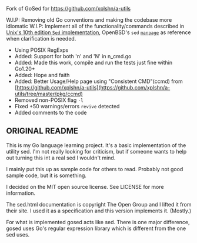 Fork of GoSed for https://github.com/xplshn/a-utils

W.I.P: Removing old Go conventions and making the codebase more idiomatic
W.I.P: Implement all of the functionality/commands described in [Unix's 10th edition `Sed` implementation](https://web.archive.org/web/20240730163415/https://man.cat-v.org/unix_10th/1/sed), OpenBSD's `sed` [`manpage`](https://man.openbsd.org/sed.1) as reference when clarification is needed. 

- Using POSIX RegExps
- Added: Support for both 'n' and 'N' in n_cmd.go
- Added: Made this work, compile and run the tests just fine within Go1.20+
- Added: Hope and faith
- Added: Better Usage/Help page using "Consistent CMD"(ccmd) from [https://github.com/xplshn/a-utils](https://github.com/xplshn/a-utils/tree/master/pkg/ccmd)
- Removed non-POSIX flag `-l`
- Fixed +50 warnings/errors `revive` detected
- Added comments to the code

ORIGINAL README
---------------
This is my Go language learning project. It's a basic implementation of the
utility sed. I'm not really looking for criticism, but if someone wants to
help out turning this int a real sed I wouldn't mind.

I mainly put this up as sample code for others to read. Probably not good
sample code, but it is something.

I decided on the MIT open source license. See LICENSE for more information.

The sed.html documentation is copyright The Open Group and I lifted it from
their site. I used it as a specification and this version implements it.
(Mostly.)

For what is implemented gosed acts like sed. There is one major difference,
gosed uses Go's regular expression library which is different from the one sed
uses.
